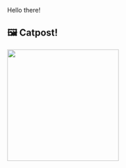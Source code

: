 Hello there!



## 🖼️ Catpost!

<sub>
    <img src="https://cdn2.thecatapi.com/images/MTUwNDU2Mg.jpg" height="256">
</sub>


